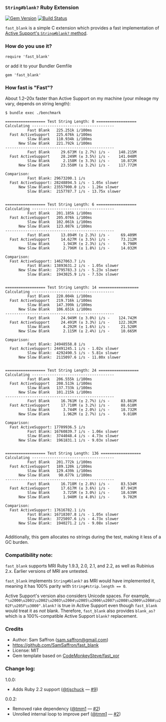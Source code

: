 ### `String#blank?` Ruby Extension

[![Gem Version](https://badge.fury.io/rb/fast_blank.png)](http://badge.fury.io/rb/fast_blank) [![Build Status](https://travis-ci.org/SamSaffron/fast_blank.png?branch=master)](https://travis-ci.org/SamSaffron/fast_blank)

`fast_blank` is a simple C extension which provides a fast implementation of [Active Support's `String#blank?` method](http://api.rubyonrails.org/classes/String.html#method-i-blank-3F).

### How do you use it?

    require 'fast_blank'

or add it to your Bundler Gemfile

    gem 'fast_blank'

### How fast is "Fast"?

About 1.2–20x faster than Active Support on my machine (your mileage my vary, depends on string length):

```
$ bundle exec ./benchmark

================== Test String Length: 0 ==================
Calculating -------------------------------------
          Fast Blank   225.251k i/100ms
  Fast ActiveSupport   225.676k i/100ms
          Slow Blank   110.934k i/100ms
      New Slow Blank   221.792k i/100ms
-------------------------------------------------
          Fast Blank     29.673M (± 2.7%) i/s -    148.215M
  Fast ActiveSupport     28.249M (± 3.5%) i/s -    141.048M
          Slow Blank      2.158M (± 3.3%) i/s -     10.872M
      New Slow Blank     23.558M (± 3.2%) i/s -    117.772M

Comparison:
          Fast Blank: 29673200.1 i/s
  Fast ActiveSupport: 28248894.5 i/s - 1.05x slower
      New Slow Blank: 23557900.0 i/s - 1.26x slower
          Slow Blank:  2157787.7 i/s - 13.75x slower


================== Test String Length: 6 ==================
Calculating -------------------------------------
          Fast Blank   201.185k i/100ms
  Fast ActiveSupport   205.076k i/100ms
          Slow Blank   102.061k i/100ms
      New Slow Blank   123.087k i/100ms
-------------------------------------------------
          Fast Blank     13.894M (± 2.3%) i/s -     69.409M
  Fast ActiveSupport     14.627M (± 3.5%) i/s -     73.212M
          Slow Blank      1.943M (± 2.3%) i/s -      9.798M
      New Slow Blank      2.796M (± 1.8%) i/s -     14.032M

Comparison:
  Fast ActiveSupport: 14627063.7 i/s
          Fast Blank: 13893631.2 i/s - 1.05x slower
      New Slow Blank:  2795783.3 i/s - 5.23x slower
          Slow Blank:  1943025.9 i/s - 7.53x slower


================== Test String Length: 14 ==================
Calculating -------------------------------------
          Fast Blank   220.004k i/100ms
  Fast ActiveSupport   219.716k i/100ms
          Slow Blank   147.399k i/100ms
      New Slow Blank   106.651k i/100ms
-------------------------------------------------
          Fast Blank     24.949M (± 3.0%) i/s -    124.742M
  Fast ActiveSupport     24.491M (± 3.3%) i/s -    122.382M
          Slow Blank      4.292M (± 1.6%) i/s -     21.520M
      New Slow Blank      2.115M (± 2.4%) i/s -     10.665M

Comparison:
          Fast Blank: 24948558.8 i/s
  Fast ActiveSupport: 24491245.1 i/s - 1.02x slower
          Slow Blank:  4292490.5 i/s - 5.81x slower
      New Slow Blank:  2115097.6 i/s - 11.80x slower


================== Test String Length: 24 ==================
Calculating -------------------------------------
          Fast Blank   206.555k i/100ms
  Fast ActiveSupport   208.513k i/100ms
          Slow Blank   137.733k i/100ms
      New Slow Blank   101.215k i/100ms
-------------------------------------------------
          Fast Blank     16.761M (± 2.7%) i/s -     83.861M
  Fast ActiveSupport     17.710M (± 3.2%) i/s -     88.618M
          Slow Blank      3.744M (± 2.0%) i/s -     18.732M
      New Slow Blank      1.962M (± 2.7%) i/s -      9.818M

Comparison:
  Fast ActiveSupport: 17709936.5 i/s
          Fast Blank: 16760839.7 i/s - 1.06x slower
          Slow Blank:  3744048.4 i/s - 4.73x slower
      New Slow Blank:  1961831.1 i/s - 9.03x slower


================== Test String Length: 136 ==================
Calculating -------------------------------------
          Fast Blank   201.772k i/100ms
  Fast ActiveSupport   189.120k i/100ms
          Slow Blank   129.439k i/100ms
      New Slow Blank    90.677k i/100ms
-------------------------------------------------
          Fast Blank     16.718M (± 2.8%) i/s -     83.534M
  Fast ActiveSupport     17.617M (± 3.6%) i/s -     87.941M
          Slow Blank      3.725M (± 3.0%) i/s -     18.639M
      New Slow Blank      1.940M (± 4.8%) i/s -      9.702M

Comparison:
  Fast ActiveSupport: 17616782.1 i/s
          Fast Blank: 16718307.8 i/s - 1.05x slower
          Slow Blank:  3725097.6 i/s - 4.73x slower
      New Slow Blank:  1940271.2 i/s - 9.08x slower


```

Additionally, this gem allocates no strings during the test, making it less of a GC burden.

### Compatibility note:

`fast_blank` supports MRI Ruby 1.9.3, 2.0, 2.1, and 2.2, as well as Rubinius 2.x. Earlier versions of MRI are untested.

`fast_blank` implements `String#blank?` as MRI would have implemented it, meaning it has 100% parity with `String#strip.length == 0`.

Active Support's version also considers Unicode spaces.  For example, `"\u2000\u2001\u2002\u2003\u2004\u2005\u2006\u2007\u2008\u2009\u200A\u202F\u205F\u3000".blank?` is true in Active Support even though `fast_blank` would treat it as *not* blank.  Therefore, `fast_blank` also provides `blank_as?` which is a 100%-compatible Active Support `blank?` replacement.

### Credits

* Author: Sam Saffron (sam.saffron@gmail.com)
* https://github.com/SamSaffron/fast_blank
* License: MIT
* Gem template based on [CodeMonkeySteve/fast_xor](https://github.com/CodeMonkeySteve/fast_xor)

### Change log:

1.0.0:
  - Adds Ruby 2.2 support ([@tjschuck](https://github.com/tjschuck) — [#9](https://github.com/SamSaffron/fast_blank/pull/9))

0.0.2:
  - Removed rake dependency ([@tmm1](https://github.com/tmm1) — [#2](https://github.com/SamSaffron/fast_blank/pull/2))
  - Unrolled internal loop to improve perf ([@tmm1](https://github.com/tmm1) — [#2](https://github.com/SamSaffron/fast_blank/pull/2))
